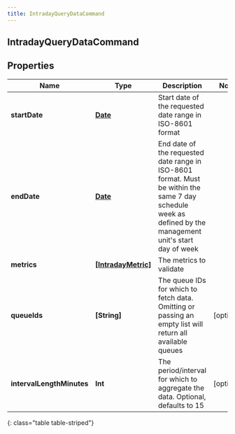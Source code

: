 ```yaml
---
title: IntradayQueryDataCommand
---
```

## IntradayQueryDataCommand

## Properties

|Name | Type | Description | Notes|
|------------ | ------------- | ------------- | -------------|
| **startDate** | [**Date**](Date.html) | Start date of the requested date range in ISO-8601 format | |
| **endDate** | [**Date**](Date.html) | End date of the requested date range in ISO-8601 format.  Must be within the same 7 day schedule week as defined by the management unit&#39;s start day of week | |
| **metrics** | [**[IntradayMetric]**](IntradayMetric.html) | The metrics to validate | |
| **queueIds** | **[String]** | The queue IDs for which to fetch data.  Omitting or passing an empty list will return all available queues | [optional] |
| **intervalLengthMinutes** | **Int** | The period/interval for which to aggregate the data.  Optional, defaults to 15 | [optional] |
{: class="table table-striped"}


